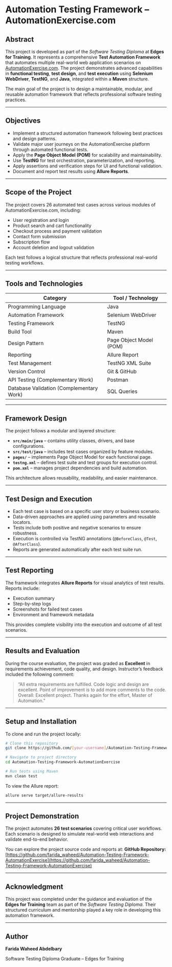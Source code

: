 # **Automation Testing Framework – AutomationExercise.com**

## **Abstract**

This project is developed as part of the *Software Testing Diploma* at **Edges for Training**.
It represents a comprehensive **Test Automation Framework** that automates multiple real-world web application scenarios on [AutomationExercise.com](https://automationexercise.com/).
The project demonstrates advanced capabilities in **functional testing**, **test design**, and **test execution** using **Selenium WebDriver**, **TestNG**, and **Java**, integrated within a **Maven** structure.

The main goal of the project is to design a maintainable, modular, and reusable automation framework that reflects professional software testing practices.

---

## **Objectives**

* Implement a structured automation framework following best practices and design patterns.
* Validate major user journeys on the AutomationExercise platform through automated functional tests.
* Apply the **Page Object Model (POM)** for scalability and maintainability.
* Use **TestNG** for test orchestration, parameterization, and reporting.
* Apply assertions and verification steps for UI and functional validation.
* Document and report test results using **Allure Reports**.

---

## **Scope of the Project**

The project covers 26 automated test cases across various modules of AutomationExercise.com, including:

* User registration and login
* Product search and cart functionality
* Checkout process and payment validation
* Contact form submission
* Subscription flow
* Account deletion and logout validation

Each test follows a logical structure that reflects professional real-world testing workflows.

---

## **Tools and Technologies**

| Category                                 | Tool / Technology       |
| ---------------------------------------- | ----------------------- |
| Programming Language                     | Java                    |
| Automation Framework                     | Selenium WebDriver      |
| Testing Framework                        | TestNG                  |
| Build Tool                               | Maven                   |
| Design Pattern                           | Page Object Model (POM) |
| Reporting                                | Allure Report           |
| Test Management                          | TestNG XML Suite        |
| Version Control                          | Git & GitHub            |
| API Testing (Complementary Work)         | Postman                 |
| Database Validation (Complementary Work) | SQL Queries             |

---

## **Framework Design**

The project follows a modular and layered structure:

* **`src/main/java`** – contains utility classes, drivers, and base configurations.
* **`src/test/java`** – includes test cases organized by feature modules.
* **`pages/`** – implements Page Object Model for each functional page.
* **`testng.xml`** – defines test suite and test groups for execution control.
* **`pom.xml`** – manages project dependencies and build automation.

This architecture allows reusability, readability, and easier maintenance.

---

## **Test Design and Execution**

* Each test case is based on a specific user story or business scenario.
* Data-driven approaches are applied using parameters and reusable locators.
* Tests include both positive and negative scenarios to ensure robustness.
* Execution is controlled via TestNG annotations (`@BeforeClass`, `@Test`, `@AfterClass`).
* Reports are generated automatically after each test suite run.

---

## **Test Reporting**

The framework integrates **Allure Reports** for visual analytics of test results.
Reports include:

* Execution summary
* Step-by-step logs
* Screenshots for failed test cases
* Environment and framework metadata

This provides complete visibility into the execution and outcome of all test scenarios.

---

## **Results and Evaluation**

During the course evaluation, the project was graded as **Excellent** in requirements achievement, code quality, and design.
Instructor’s feedback included the following comment:

> “All extra requirements are fulfilled. Code logic and design are excellent.
> Point of improvement is to add more comments to the code.
> Overall: Excellent project. Thanks again for the effort, Master of Automation.”

---

## **Setup and Installation**

To clone and run the project locally:

```bash
# Clone this repository
git clone https://github.com/[your-username]/Automation-Testing-Framework-AutomationExercise.git

# Navigate to project directory
cd Automation-Testing-Framework-AutomationExercise

# Run tests using Maven
mvn clean test
```

To view the Allure report:

```bash
allure serve target/allure-results
```

---

## **Project Demonstration**

The project automates **26 test scenarios** covering critical user workflows.
Each scenario is designed to simulate real-world web interactions and validate end-to-end behavior.

You can explore the project source code and reports at:
**GitHub Repository:** [https://github.com/farida_waheed/Automation-Testing-Framework-AutomationExercise](https://github.com/farida_waheed/Automation-Testing-Framework-AutomationExercise)

---

## **Acknowledgment**

This project was completed under the guidance and evaluation of the **Edges for Training** team as part of the *Software Testing Diploma*.
Their structured curriculum and mentorship played a key role in developing this automation framework.

---

## **Author**

**Farida Waheed Abdelbary**

Software Testing Diploma Graduate – Edges for Training
